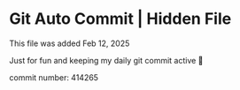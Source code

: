 # Git Auto Commit | Hidden File

This file was added Feb 12, 2025

Just for fun and keeping my daily git commit active 🤪

commit number: 414265

